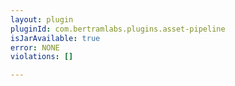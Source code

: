 ```yaml
---
layout: plugin
pluginId: com.bertramlabs.plugins.asset-pipeline
isJarAvailable: true
error: NONE
violations: []

---
```

